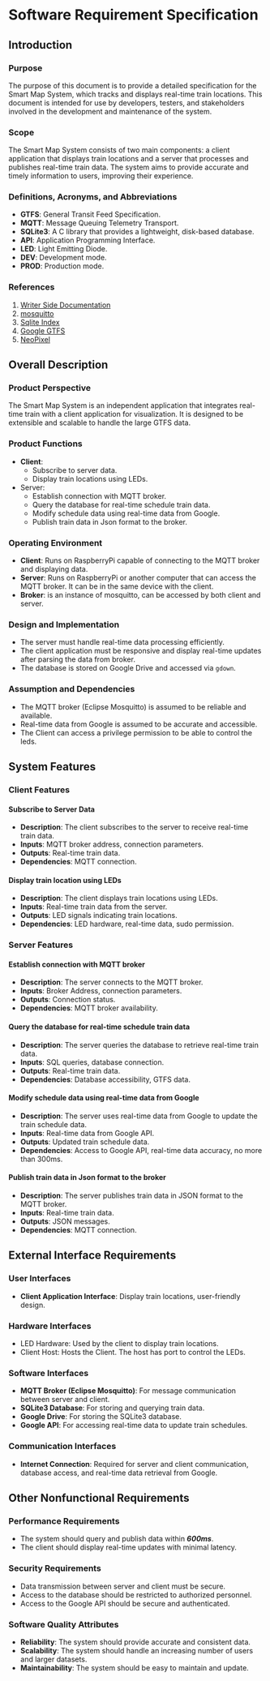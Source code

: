 # Software Requirement Specification


## Introduction

### Purpose

The purpose of this document is to provide a detailed specification for the Smart Map System, which tracks
and displays real-time train locations. This document is intended for use by developers, testers, and stakeholders
involved in the development and maintenance of the system.

### Scope

The Smart Map System consists of two main components: a client application that displays train locations and a server
that processes and publishes real-time train data. The system aims to provide accurate and timely information to users, 
improving their experience. 

### Definitions, Acronyms, and Abbreviations

* **GTFS**: General Transit Feed Specification.
* **MQTT**: Message Queuing Telemetry Transport.
* **SQLite3**: A C library that provides a lightweight, disk-based database.
* **API**: Application Programming Interface.
* **LED**: Light Emitting Diode.
* **DEV**: Development mode.
* **PROD**: Production mode.

### References

1. [Writer Side Documentation](https://www.jetbrains.com/help/writerside/getting-started.html)
2. [mosquitto](https://mosquitto.org/documentation/)
3. [Sqlite Index](https://www.sqlite.org/lang_createindex.html)
4. [Google GTFS](https://developers.google.com/transit/gtfs/reference)
5. [NeoPixel](https://learn.adafruit.com/neopixels-on-raspberry-pi/python-usage)

## Overall Description

### Product Perspective

The Smart Map System is an independent application that integrates real-time train with a client application for 
visualization. It is designed to be extensible and scalable to handle the large GTFS data. 

### Product Functions

* **Client**:
  * Subscribe to server data.
  * Display train locations using LEDs.
* Server:
  * Establish connection with MQTT broker.
  * Query the database for real-time schedule train data.
  * Modify schedule data using real-time data from Google.
  * Publish train data in Json format to the broker.


### Operating Environment

* **Client**: Runs on RaspberryPi capable of connecting to the MQTT broker and displaying data.
* **Server**: Runs on RaspberryPi or another computer that can access the MQTT broker. It can be in the same device with
            the client. 
* **Broker**: is an instance of mosquitto, can be accessed by both client and server.

### Design and Implementation

* The server must handle real-time data processing efficiently.
* The client application must be responsive and display real-time updates after parsing the data from broker.
* The database is stored on Google Drive and accessed via `gdown`.


### Assumption and Dependencies

* The MQTT broker (Eclipse Mosquitto) is assumed to be reliable and available.
* Real-time data from Google is assumed to be accurate and accessible.
* The Client can access a privilege permission to be able to control the leds.

## System Features

### Client Features

#### Subscribe to Server Data

* **Description**: The client subscribes to the server to receive real-time train data.
* **Inputs**: MQTT broker address, connection parameters.
* **Outputs**: Real-time train data.
* **Dependencies**: MQTT connection.

#### Display train location using LEDs

* **Description**: The client displays train locations using LEDs.
* **Inputs**: Real-time train data from the server.
* **Outputs**: LED signals indicating train locations.
* **Dependencies**: LED hardware, real-time data, sudo permission.


### Server Features


#### Establish connection with MQTT broker 

* **Description**: The server connects to the MQTT broker.
* **Inputs**: Broker Address, connection parameters.
* **Outputs**: Connection status.
* **Dependencies**: MQTT broker availability.

#### Query the database for real-time schedule train data

* **Description**: The server queries the database to retrieve real-time train data.
* **Inputs**: SQL queries, database connection.
* **Outputs**: Real-time train data.
* **Dependencies**: Database accessibility, GTFS data.

#### Modify schedule data using real-time data from Google

* **Description**: The server uses real-time data from Google to update the train schedule data.
* **Inputs**: Real-time data from Google API.
* **Outputs**: Updated train schedule data.
* **Dependencies**: Access to Google API, real-time data accuracy, no more than 300ms.

#### Publish train data in Json format to the broker

* **Description**: The server publishes train data in JSON format to the MQTT broker.
* **Inputs**: Real-time train data.
* **Outputs**: JSON messages.
* **Dependencies**: MQTT connection.

## External Interface Requirements

### User Interfaces
* **Client Application Interface**: Display train locations, user-friendly design.

### Hardware Interfaces
* LED Hardware: Used by the client to display train locations.
* Client Host: Hosts the Client. The host has port to control the LEDs.

### Software Interfaces
* **MQTT Broker (Eclipse Mosquitto)**: For message communication between server and client.
* **SQLite3 Database**: For storing and querying train data.
* **Google Drive**: For storing the SQLite3 database.
* **Google API**: For accessing real-time data to update train schedules.


### Communication Interfaces

* **Internet Connection**: Required for server and client communication, database access, and real-time data retrieval
    from Google.

## Other Nonfunctional Requirements


### Performance Requirements
* The system should query and publish data within **_600ms_**.
* The client should display real-time updates with minimal latency.
### Security Requirements
* Data transmission between server and client must be secure.
* Access to the database should be restricted to authorized personnel.
* Access to the Google API should be secure and authenticated.
### Software Quality Attributes
* **Reliability**: The system should provide accurate and consistent data.
* **Scalability**: The system should handle an increasing number of users and larger datasets.
* **Maintainability**: The system should be easy to maintain and update.